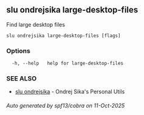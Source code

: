 ## slu ondrejsika large-desktop-files

Find large desktop files

```
slu ondrejsika large-desktop-files [flags]
```

### Options

```
  -h, --help   help for large-desktop-files
```

### SEE ALSO

* [slu ondrejsika](slu_ondrejsika.md)	 - Ondrej Sika's Personal Utils

###### Auto generated by spf13/cobra on 11-Oct-2025
